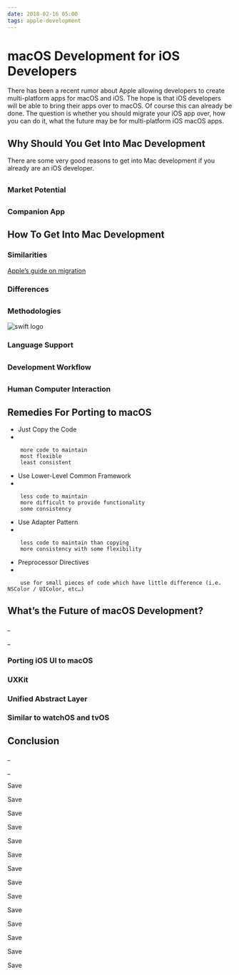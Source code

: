 ```yaml
---
date: 2018-02-16 05:00
tags: apple-development
---
```

# macOS Development for iOS Developers


There has been a recent rumor about Apple allowing developers to create multi-platform apps for macOS and iOS. The hope is that iOS developers will be able to bring their apps over to macOS. Of course this can already be done. The question is whether you should migrate your iOS app over, how you can do it, what the future may be for multi-platform iOS macOS apps.





## Why Should You Get Into Mac Development


There are some very good reasons to get into Mac development if you already are an iOS developer.


##

### Market Potential

##

### Companion App

## How To Get Into Mac Development

### Similarities

[Apple’s guide on migration](https://developer.apple.com/library/content/documentation/MacOSX/Conceptual/OSX_Technology_Overview/MigratingFromCocoaTouch/MigratingFromCocoaTouch.html)

### Differences

##

### Methodologies

![swift logo](https://brightdigit.com/wp-content/uploads/2018/02/Swift_logo_with_text.svg_.png)

### Language Support

##

### Development Workflow

##

### Human Computer Interaction

##

## Remedies For Porting to macOS

-   Just Copy the Code
-   

     	more code to maintain
     	most flexible
     	least consistent



-   Use Lower-Level Common Framework
-   

     	less code to maintain
     	more difficult to provide functionality
     	some consistency



-   Use Adapter Pattern
-   

     	less code to maintain than copying
     	more consistency with some flexibility



-   Preprocessor Directives
-   

     	use for small pieces of code which have little difference (i.e. NSColor / UIColor, etc…)




##

## What’s the Future of macOS Development?

_

_

### Porting iOS UI to macOS

### UXKit

### Unified Abstract Layer

### Similar to watchOS and tvOS

## Conclusion

_

_


Save



Save



Save



Save



Save



Save



Save



Save



Save



Save



Save



Save



Save



Save